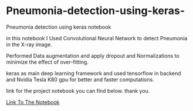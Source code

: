 # Pneumonia-detection-using-keras-
Pneumonia detection using keras notebook

in this notebook I Used Convolutional Neural Network to detect Pneumonia in the X-ray image.

Performed Data augmentation and apply dropout and Normalizations to minimize the effect of over-fitting.

keras as main deep learning framework and used tensorflow in backend and Nvidia Tesla K80 gpu for better and faster computations.

link for the project notebook you can find below. thank you.

[Link To The Notebook](https://www.kaggle.com/kamleshshimpi78/pneumonia-detection)

